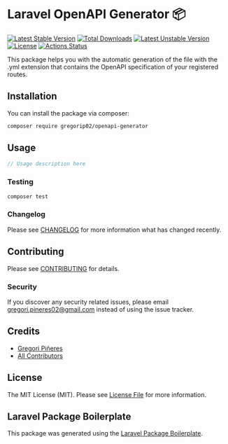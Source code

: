 # Laravel OpenAPI Generator 📦

[![Latest Stable Version](https://poser.pugx.org/phpunit/phpunit/v)](//packagist.org/packages/phpunit/phpunit)
[![Total Downloads](https://poser.pugx.org/phpunit/phpunit/downloads)](//packagist.org/packages/phpunit/phpunit)
[![Latest Unstable Version](https://poser.pugx.org/phpunit/phpunit/v/unstable)](//packagist.org/packages/phpunit/phpunit)
[![License](https://poser.pugx.org/phpunit/phpunit/license)](//packagist.org/packages/phpunit/phpunit)
[![Actions Status](https://github.com/gregorip02/openapi-generator/workflows/tests/badge.svg)](https://github.com/gregorip02/openapi-generator/actions)

This package helps you with the automatic generation of the file with the .yml extension that contains the OpenAPI specification of your registered routes.

## Installation

You can install the package via composer:

```bash
composer require gregorip02/openapi-generator
```

## Usage

``` php
// Usage description here
```

### Testing

``` bash
composer test
```

### Changelog

Please see [CHANGELOG](CHANGELOG.md) for more information what has changed recently.

## Contributing

Please see [CONTRIBUTING](CONTRIBUTING.md) for details.

### Security

If you discover any security related issues, please email gregori.pineres02@gmail.com instead of using the issue tracker.

## Credits

- [Gregori Piñeres](https://github.com/gregorip02)
- [All Contributors](../../contributors)

## License

The MIT License (MIT). Please see [License File](LICENSE.md) for more information.

## Laravel Package Boilerplate

This package was generated using the [Laravel Package Boilerplate](https://laravelpackageboilerplate.com).
